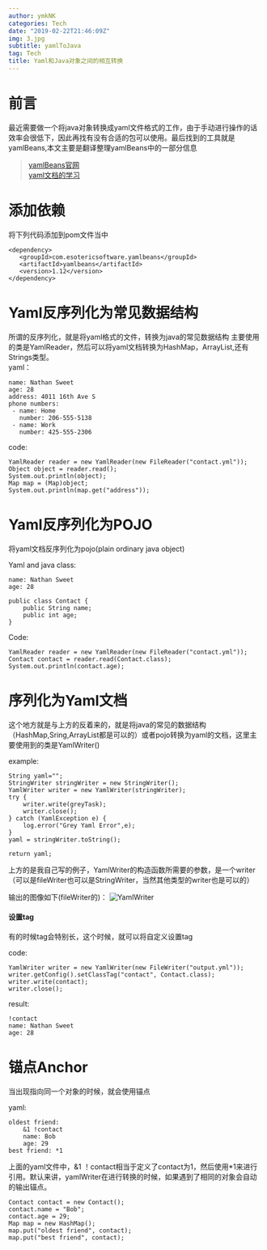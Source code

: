 ```yaml
---
author: ymkNK
categories: Tech
date: "2019-02-22T21:46:09Z"
img: 3.jpg
subtitle: yamlToJava
tag: Tech
title: Yaml和Java对象之间的相互转换
---
```

# 前言
最近需要做一个将java对象转换成yaml文件格式的工作，由于手动进行操作的话效率会很低下，因此再找有没有合适的包可以使用。最后找到的工具就是yamlBeans,本文主要是翻译整理yamlBeans中的一部分信息
>[yamlBeans官网](http://yamlbeans.sourceforge.net/)  
>[yaml文档的学习](https://www.jianshu.com/p/97222440cd08)

# 添加依赖
将下列代码添加到pom文件当中

    <dependency>
       <groupId>com.esotericsoftware.yamlbeans</groupId>
       <artifactId>yamlbeans</artifactId>
       <version>1.12</version>
    </dependency>

# Yaml反序列化为常见数据结构
所谓的反序列化，就是将yaml格式的文件，转换为java的常见数据结构
主要使用的类是YamlReader，然后可以将yaml文档转换为HashMap，ArrayList,还有Strings类型。  
yaml：

    name: Nathan Sweet
    age: 28
    address: 4011 16th Ave S
    phone numbers:
     - name: Home
       number: 206-555-5138
     - name: Work
       number: 425-555-2306

code:

    YamlReader reader = new YamlReader(new FileReader("contact.yml"));
    Object object = reader.read();
    System.out.println(object);
    Map map = (Map)object;
    System.out.println(map.get("address"));

# Yaml反序列化为POJO
将yaml文档反序列化为pojo(plain ordinary java object)

Yaml and java class:

    name: Nathan Sweet
    age: 28

    public class Contact {
    	public String name;
    	public int age;
    }

Code:

    YamlReader reader = new YamlReader(new FileReader("contact.yml"));
    Contact contact = reader.read(Contact.class);
    System.out.println(contact.age);

# 序列化为Yaml文档
这个地方就是与上方的反着来的，就是将java的常见的数据结构（HashMap,Sring,ArrayList都是可以的）或者pojo转换为yaml的文档，这里主要使用到的类是YamlWriter()

example:

    String yaml="";
    StringWriter stringWriter = new StringWriter();
    YamlWriter writer = new YamlWriter(stringWriter);
    try {
        writer.write(greyTask);
        writer.close();
    } catch (YamlException e) {
        log.error("Grey Yaml Error",e);
    }
    yaml = stringWriter.toString();

    return yaml;

上方的是我自己写的例子，YamlWriter的构造函数所需要的参数，是一个writer（可以是fileWriter也可以是StringWriter，当然其他类型的writer也是可以的）

输出的图像如下(fileWriter的)：
![YamlWriter](https://lllovol.oss-cn-beijing.aliyuncs.com/assets/img/yamlBeans/yamlWriter.png)

#### 设置tag
有的时候tag会特别长，这个时候，就可以将自定义设置tag

code:

    YamlWriter writer = new YamlWriter(new FileWriter("output.yml"));
    writer.getConfig().setClassTag("contact", Contact.class);
    writer.write(contact);
    writer.close();

result:

    !contact
    name: Nathan Sweet
    age: 28

# 锚点Anchor
当出现指向同一个对象的时候，就会使用锚点

yaml:

    oldest friend:
        &1 !contact
        name: Bob
        age: 29
    best friend: *1

上面的yaml文件中，&1 ！contact相当于定义了contact为1，然后使用*1来进行引用。默认来讲，yamlWriter在进行转换的时候，如果遇到了相同的对象会自动的输出锚点。

    Contact contact = new Contact();
    contact.name = "Bob";
    contact.age = 29;
    Map map = new HashMap();
    map.put("oldest friend", contact);
    map.put("best friend", contact);
